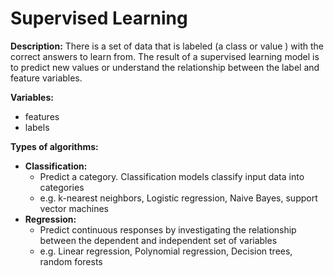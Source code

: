 # Supervised Learning
**Description:**
There is a set of data that is labeled (a class or value ) with the correct answers  to learn from.
The result of a supervised learning model is to predict new values or understand the relationship between the label and feature variables.

**Variables:**
  + features
  + labels

**Types of algorithms:**
+ **Classification:** 
  + Predict a category. Classification models classify input data into categories
  + e.g. k-nearest neighbors, Logistic regression, Naive Bayes, support vector machines
+ **Regression:**
  + Predict continuous responses by investigating the relationship between the dependent and independent set of variables
  + e.g. Linear regression, Polynomial regression, Decision trees, random forests

